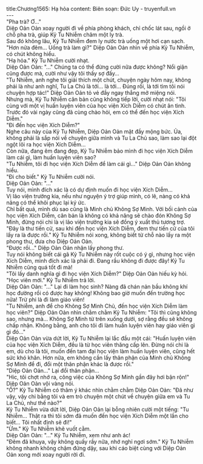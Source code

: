 title:Chương1565: Hạ hỏa
content:
Biên soạn: Đức Uy - truyenfull.vn<br>---<br>"Pha trà? Ơ..."<br>Diệp Oản Oản xoay người đi về phía phòng khách, chỉ chốc lát sau, ngồi ở chỗ pha trà, giúp Kỷ Tu Nhiễm châm một ly trà.<br>Sau đó không lâu, Kỷ Tu Nhiễm đem ly nước trà uống một hơi cạn sạch.<br>"Hơn nửa đêm... Uống trà làm gì?" Diệp Oản Oản nhìn về phía Kỷ Tu Nhiễm, có chút không hiểu.<br>"Hạ hỏa." Kỷ Tu Nhiễm cười nhạt.<br>Diệp Oản Oản: "..." Chúng ta có thể đừng cười nữa được không? Nổi giận cũng được mà, cười như vậy tôi thấy sợ đấy…<br>"Tu Nhiễm, anh nghe tôi giải thích một chút, chuyện ngày hôm nay, không phải là như anh nghĩ, Tu La Chủ là tới... là tới... Đúng rồi, là tới tìm tôi nói chuyện hợp tác!" Diệp Oản Oản tỏ vẻ đầy ngay thẳng mở miệng nói.<br>Nhưng mà, Kỷ Tu Nhiễm căn bản cũng không tiếp lời, cười nhạt nói: "Tôi cùng với một vị huấn luyện viên của học viện Xích Diễm có chút ân tình. Trước đó vài ngày cũng đã cùng chào hỏi, em có thể đến học viện Xích Diễm."<br>"Đi đến học viện Xích Diễm?"<br>Nghe câu này của Kỷ Tu Nhiễm, Diệp Oản Oản mặt đầy mộng bức. Ủa, không phải là sắp nói về chuyện giữa mình và Tu La Chủ sao, làm sao lại đột ngột lôi ra học viện Xích Diễm...<br>Còn nữa, đang êm đang đẹp, Kỷ Tu Nhiễm bảo mình đi học viện Xích Diễm làm cái gì, làm huấn luyện viên sao?<br>"Tu Nhiễm, tôi đi học viện Xích Diễm để làm cái gì..." Diệp Oản Oản không hiểu.<br>"Đi cho biết." Kỷ Tu Nhiễm cười nói.<br>Diệp Oản Oản: "..."<br>Tuy nói, mình đích xác là có dự định muốn đi học viện Xích Diễm…<br>Vị lão viện trưởng kia, nếu như nguyện ý trợ giúp mình, có lẽ, nàng có khả năng có thể khôi phục lại ký ức.<br>Chỉ bất quá, mình dù sao cũng là Minh chủ Không Sợ Minh. Với bối cảnh của học viện Xích Diễm, căn bản là không có khả năng sẽ chào đón Không Sợ Minh, đừng nói chi là vị lão viện trưởng kia sẽ đồng ý xuất thủ tương trợ.<br>"Đây là thư tiến cử, sau khi đến học viện Xích Diễm, đem thư tiến cử của tôi lấy ra là được rồi." Kỷ Tu Nhiễm nói xong, không biết từ chỗ nào lấy ra một phong thư, đưa cho Diệp Oản Oản.<br>"Được rồi..." Diệp Oản Oản nhận lấy phong thư.<br>Tuy nói không biết cái gã Kỷ Tu Nhiễm này rốt cuộc có ý gì, nhưng học viện Xích Diễm, mình đích xác là phải đi. Đang rầu không đi được đây! Kỷ Tu Nhiễm cũng quá tốt đi mà!<br>"Tôi lấy danh nghĩa gì đi học viện Xích Diễm?" Diệp Oản Oản hiếu kỳ hỏi.<br>"Học viên mới." Kỷ Tu Nhiễm trả lời.<br>Diệp Oản Oản: "..." Lại đi làm học sinh? Nàng đã chán nản bầu không khí học đường rồi có được hay không! Không bao giờ muốn đến trường học nữa! Trừ phi là đi làm giáo viên!<br>"Tu Nhiễm, anh để cho Không Sợ Minh Chủ, đến học viện Xích Diễm làm học viên?" Diệp Oản Oản nhìn chằm chằm Kỷ Tu Nhiễm: "Tôi thì cũng không sao, nhưng mà... Không Sợ Minh từ trên xuống dưới, sợ rằng đều sẽ không chấp nhận. Không bằng, anh cho tôi đi làm huấn luyện viên hay giáo viên gì gì đó..."<br>Diệp Oản Oản vừa dứt lời, Kỷ Tu Nhiễm lại lắc đầu một cái: "Huấn luyện viên của học viện Xích Diễm, đều là từ học viên thăng cấp lên. Đừng nói chi là em, dù cho là tôi, muốn đến tam đại học viện làm huấn luyện viên, cũng hết sức khó khăn. Hơn nữa, em không cần lấy thân phận của Minh chủ Không Sợ Minh để đi, đổi một thân phận khác là được rồi."<br>"Diệp Oản Oản..." Lại đổi thân phận...<br>"Hic, tôi chợt nhớ ra, công việc của Không Sợ Minh gần đây hơi bận rộn!" Diệp Oản Oản vội vàng nói.<br>"Ồ?" Kỷ Tu Nhiễm có thâm ý khác nhìn chằm chằm Diệp Oản Oản: "Đã như vậy, vậy chi bằng tôi và em trò chuyện một chút về chuyện giữa em và Tu La Chủ, như thế nào?"<br>Kỷ Tu Nhiễm vừa dứt lời, Diệp Oản Oản lại bỗng nhiên cười một tiếng: "Tu Nhiễm... Thật ra thì tôi sớm đã muốn đến học viện Xích Diễm một lần cho biết... Tôi nhất định sẽ đi!"<br>"Ừm." Kỷ Tu Nhiễm khẽ vuốt cằm.<br>Diệp Oản Oản: "..." Kỷ Tu Nhiễm, xem như anh ác!<br>"Đêm đã khuya, vậy không quấy rầy nữa, nhớ nghỉ ngơi sớm." Kỷ Tu Nhiễm không nhanh không chậm đứng dậy, sau khi cáo biệt cùng với Diệp Oản Oản xong mới xoay người rời đi.